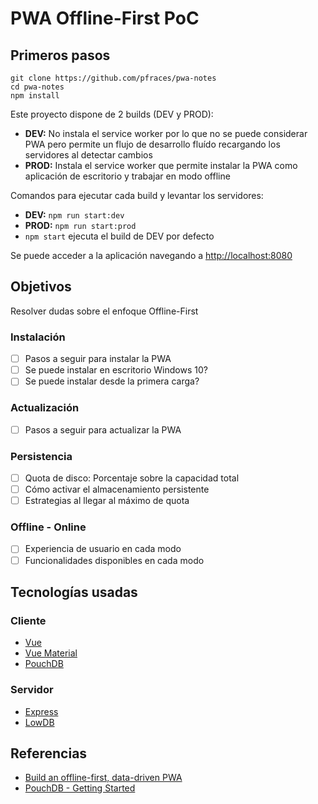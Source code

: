 # PWA Offline-First PoC

## Primeros pasos

```
git clone https://github.com/pfraces/pwa-notes
cd pwa-notes
npm install
```

Este proyecto dispone de 2 builds (DEV y PROD):

- **DEV:** No instala el service worker por lo que no se puede considerar PWA
  pero permite un flujo de desarrollo fluído recargando los servidores al
  detectar cambios
- **PROD:** Instala el service worker que permite instalar la PWA como
  aplicación de escritorio y trabajar en modo offline

Comandos para ejecutar cada build y levantar los servidores:

- **DEV:** `npm run start:dev`
- **PROD:** `npm run start:prod`
- `npm start` ejecuta el build de DEV por defecto

Se puede acceder a la aplicación navegando a <http://localhost:8080>

## Objetivos

Resolver dudas sobre el enfoque Offline-First

### Instalación

- [ ] Pasos a seguir para instalar la PWA
- [ ] Se puede instalar en escritorio Windows 10?
- [ ] Se puede instalar desde la primera carga?

### Actualización

- [ ] Pasos a seguir para actualizar la PWA

### Persistencia

- [ ] Quota de disco: Porcentaje sobre la capacidad total
- [ ] Cómo activar el almacenamiento persistente
- [ ] Estrategias al llegar al máximo de quota

### Offline - Online

- [ ] Experiencia de usuario en cada modo
- [ ] Funcionalidades disponibles en cada modo

## Tecnologías usadas

### Cliente

- [Vue](https://vuejs.org/)
- [Vue Material](https://vuematerial.io/)
- [PouchDB](https://pouchdb.com/)

### Servidor

- [Express](https://expressjs.com)
- [LowDB](https://github.com/typicode/lowdb)

## Referencias

- [Build an offline-first, data-driven PWA](https://codelabs.developers.google.com/codelabs/workbox-indexeddb/index.html)
- [PouchDB - Getting Started](https://pouchdb.com/getting-started.html)
